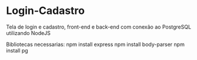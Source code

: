 # Login-Cadastro
Tela de login e cadastro, front-end e back-end com conexão ao PostgreSQL utilizando NodeJS


Bibliotecas necessarias:
  npm install express
  npm install body-parser
  npm install pg
